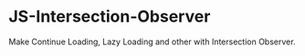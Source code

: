 # JS-Intersection-Observer
Make Continue Loading, Lazy Loading and other with Intersection Observer.
